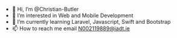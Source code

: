 - 👋 Hi, I’m @Christian-Butler
- 👀 I’m interested in Web and Mobile Development
- 🌱 I’m currently learning Laravel, Javascript, Swift and Bootstrap
- 📫 How to reach me email N002119889@iadt.ie

<!---
Christian-Butler/Christian-Butler is a ✨ special ✨ repository because its `README.md` (this file) appears on your GitHub profile.
You can click the Preview link to take a look at your changes.
--->
